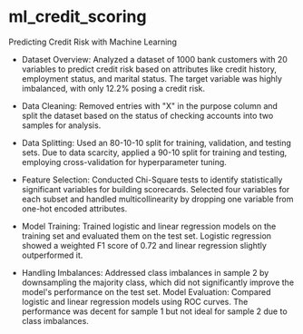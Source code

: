 # ml_credit_scoring

Predicting Credit Risk with Machine Learning

- Dataset Overview: Analyzed a dataset of 1000 bank customers with 20 variables to predict credit risk based on attributes like credit history, employment status, and marital status. The target variable was highly imbalanced, with only 12.2% posing a credit risk.

- Data Cleaning: Removed entries with "X" in the purpose column and split the dataset based on the status of checking accounts into two samples for analysis.

- Data Splitting: Used an 80-10-10 split for training, validation, and testing sets. Due to data scarcity, applied a 90-10 split for training and testing, employing cross-validation for hyperparameter tuning.

- Feature Selection: Conducted Chi-Square tests to identify statistically significant variables for building scorecards. Selected four variables for each subset and handled multicollinearity by dropping one variable from one-hot encoded attributes.

- Model Training: Trained logistic and linear regression models on the training set and evaluated them on the test set. Logistic regression showed a weighted F1 score of 0.72 and linear regression slightly outperformed it.

- Handling Imbalances: Addressed class imbalances in sample 2 by downsampling the majority class, which did not significantly improve the model's performance on the test set.
Model Evaluation: Compared logistic and linear regression models using ROC curves. The performance was decent for sample 1 but not ideal for sample 2 due to class imbalances.
